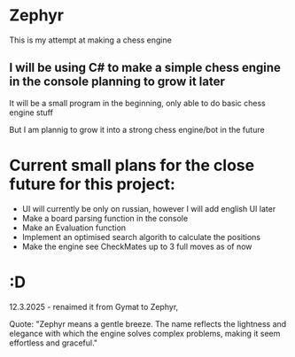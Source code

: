 # Zephyr
This is my attempt at making a chess engine 


## I will be using C# to make a simple chess engine in the console planning to grow it later

It will be a small program in the beginning, only able to do basic chess engine stuff

But I am plannig to grow it into a strong chess engine/bot in the future

# Current small plans for the close future for this project:
- UI will currently be only on russian, however I will add english UI later
- Make a board parsing function in the console
- Make an Evaluation function
- Implement an optimised search algorith to calculate the positions
- Make the engine see CheckMates up to 3 full moves as of now

# :D
12.3.2025 - renaimed it from Gymat to Zephyr, 

Quote: "Zephyr means a gentle breeze. The name reflects the lightness and elegance with which the engine solves complex problems, making it seem effortless and graceful."
